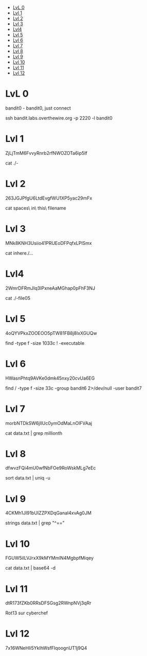- [LvL 0](#lvl-0)
- [Lvl 1](#lvl-1)
- [Lvl 2](#lvl-2)
- [Lvl 3](#lvl-3)
- [Lvl4](#lvl4)
- [Lvl 5](#lvl-5)
- [Lvl 6](#lvl-6)
- [Lvl 7](#lvl-7)
- [Lvl 8](#lvl-8)
- [Lvl 9](#lvl-9)
- [Lvl 10](#lvl-10)
- [Lvl 11](#lvl-11)
- [Lvl 12](#lvl-12)

# LvL 0

bandit0 - bandit0, just connect

ssh bandit.labs.overthewire.org -p 2220 -l bandit0

# Lvl 1

ZjLjTmM6FvvyRnrb2rfNWOZOTa6ip5If

cat ./-

# Lvl 2

263JGJPfgU6LtdEvgfWU1XP5yac29mFx

cat spaces\ in\ this\ filename

# Lvl 3

MNk8KNH3Usiio41PRUEoDFPqfxLPlSmx  

cat inhere./...

# Lvl4

2WmrDFRmJIq3IPxneAaMGhap0pFhF3NJ

cat ./-file05

# Lvl 5

4oQYVPkxZOOEOO5pTW81FB8j8lxXGUQw

find -type f -size 1033c ! -executable

# Lvl 6

HWasnPhtq9AVKe0dmk45nxy20cvUa6EG

find / -type f -size 33c -group bandit6 2>/dev/null -user bandit7

# Lvl 7

morbNTDkSW6jIlUc0ymOdMaLnOlFVAaj

cat data.txt | grep millionth

# Lvl 8

dfwvzFQi4mU0wfNbFOe9RoWskMLg7eEc

sort data.txt | uniq -u

# Lvl 9

4CKMh1JI91bUIZZPXDqGanal4xvAg0JM

strings data.txt | grep "^=="

# Lvl 10

FGUW5ilLVJrxX9kMYMmlN4MgbpfMiqey

cat data.txt | base64 -d

# Lvl 11

dtR173fZKb0RRsDFSGsg2RWnpNVj3qRr

Rot13 sur cyberchef

# Lvl 12

7x16WNeHIi5YkIhWsfFIqoognUT1j9Q4